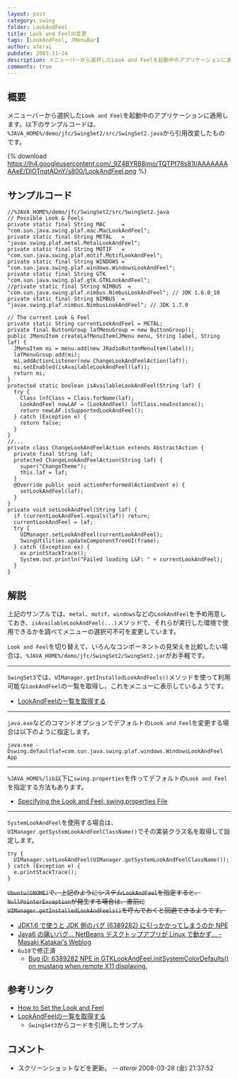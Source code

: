 ```yaml
---
layout: post
category: swing
folder: LookAndFeel
title: Look and Feelの変更
tags: [LookAndFeel, JMenuBar]
author: aterai
pubdate: 2003-11-24
description: メニューバーから選択したLook and Feelを起動中のアプリケーションに適用します。
comments: true
---
```

## 概要
メニューバーから選択した`Look and Feel`を起動中のアプリケーションに適用します。以下のサンプルコードは、`%JAVA_HOME%/demo/jfc/SwingSet2/src/SwingSet2.java`から引用改変したものです。

{% download https://lh4.googleusercontent.com/_9Z4BYR88imo/TQTPf78s81I/AAAAAAAAAeE/DIOTnqtAOnY/s800/LookAndFeel.png %}

## サンプルコード
<pre class="prettyprint"><code>//%JAVA_HOME%/demo/jfc/SwingSet2/src/SwingSet2.java
// Possible Look &amp; Feels
private static final String MAC     = "com.sun.java.swing.plaf.mac.MacLookAndFeel";
private static final String METAL   = "javax.swing.plaf.metal.MetalLookAndFeel";
private static final String MOTIF   = "com.sun.java.swing.plaf.motif.MotifLookAndFeel";
private static final String WINDOWS = "com.sun.java.swing.plaf.windows.WindowsLookAndFeel";
private static final String GTK     = "com.sun.java.swing.plaf.gtk.GTKLookAndFeel";
//private static final String NIMBUS  = "com.sun.java.swing.plaf.nimbus.NimbusLookAndFeel"; // JDK 1.6.0_10
private static final String NIMBUS  = "javax.swing.plaf.nimbus.NimbusLookAndFeel"; // JDK 1.7.0

// The current Look &amp; Feel
private static String currentLookAndFeel = METAL;
private final ButtonGroup lafMenuGroup = new ButtonGroup();
public JMenuItem createLafMenuItem(JMenu menu, String label, String laf) {
  JMenuItem mi = menu.add(new JRadioButtonMenuItem(label));
  lafMenuGroup.add(mi);
  mi.addActionListener(new ChangeLookAndFeelAction(laf));
  mi.setEnabled(isAvailableLookAndFeel(laf));
  return mi;
}
protected static boolean isAvailableLookAndFeel(String laf) {
  try {
    Class lnfClass = Class.forName(laf);
    LookAndFeel newLAF = (LookAndFeel) lnfClass.newInstance();
    return newLAF.isSupportedLookAndFeel();
  } catch (Exception e) {
    return false;
  }
}
//...
private class ChangeLookAndFeelAction extends AbstractAction {
  private final String laf;
  protected ChangeLookAndFeelAction(String laf) {
    super("ChangeTheme");
    this.laf = laf;
  }
  @Override public void actionPerformed(ActionEvent e) {
    setLookAndFeel(laf);
  }
}
private void setLookAndFeel(String laf) {
  if (currentLookAndFeel.equals(laf)) return;
  currentLookAndFeel = laf;
  try {
    UIManager.setLookAndFeel(currentLookAndFeel);
    SwingUtilities.updateComponentTreeUI(frame);
  } catch (Exception ex) {
    ex.printStackTrace();
    System.out.println("Failed loading L&amp;F: " + currentLookAndFeel);
  }
}
</code></pre>

## 解説
上記のサンプルでは、`metal`、`motif`、`windows`などの`LookAndFeel`を予め用意しておき、`isAvailableLookAndFeel(...)`メソッドで、それらが実行した環境で使用できるかを調べてメニューの選択可不可を変更しています。

`Look and Feel`を切り替えて、いろんなコンポーネントの見栄えを比較したい場合は、`%JAVA_HOME%/demo/jfc/SwingSet2/SwingSet2.jar`がお手軽です。

- - - -
`SwingSet3`では、`UIManager.getInstalledLookAndFeels()`メソッドを使って利用可能な`LookAndFeel`の一覧を取得し、これをメニューに表示しているようです。

- [LookAndFeelの一覧を取得する](http://ateraimemo.com/Swing/InstalledLookAndFeels.html)

<!-- dummy comment line for breaking list -->

- - - -
`java.exe`などのコマンドオプションでデフォルトの`Look and Feel`を変更する場合は以下のように指定します。

	java.exe -Dswing.defaultlaf=com.sun.java.swing.plaf.windows.WindowsLookAndFeel App

- - - -
`%JAVA_HOME%/lib`以下に`swing.properties`を作ってデフォルトの`Look and Feel`を指定する方法もあります。

- [Specifying the Look and Feel: swing.properties File](http://docs.oracle.com/javase/tutorial/uiswing/lookandfeel/plaf.html#properties)

<!-- dummy comment line for breaking list -->

- - - -
`SystemLookAndFeel`を使用する場合は、`UIManager.getSystemLookAndFeelClassName()`でその実装クラス名を取得して設定します。

<pre class="prettyprint"><code>try {
  UIManager.setLookAndFeel(UIManager.getSystemLookAndFeelClassName());
} catch (Exception e) {
  e.printStackTrace();
}
</code></pre>

~~`Ubuntu(GNOME)`で、上記のようにシステム`LookAndFeel`を指定すると、`NullPointerException`が発生する場合は、直前に`UIManager.getInstalledLookAndFeels()`を呼んでおくと回避できるようです。~~

- [JDK1.6 で使うと JDK 側のバグ (6389282) に引っかかってしまうのか NPE](http://blogs.sun.com/katakai/entry/omegat_in_mdi_mode)
- [Java6 の痛いバグ… NetBeans デスクトップアプリが Linux で動かず… - Masaki Katakai's Weblog](http://blogs.sun.com/katakai/entry/bad_issue_for_swing_gtk)
- `6u10`で修正済
    - [Bug ID: 6389282 NPE in GTKLookAndFeel.initSystemColorDefaults() on mustang when remote X11 displaying.](http://bugs.java.com/bugdatabase/view_bug.do?bug_id=6389282)

<!-- dummy comment line for breaking list -->

## 参考リンク
- [How to Set the Look and Feel](http://docs.oracle.com/javase/tutorial/uiswing/lookandfeel/plaf.html)
- [LookAndFeelの一覧を取得する](http://ateraimemo.com/Swing/InstalledLookAndFeels.html)
    - `SwingSet3`からコードを引用したサンプル

<!-- dummy comment line for breaking list -->

## コメント
- スクリーンショットなどを更新。 -- *aterai* 2008-03-28 (金) 21:37:52

<!-- dummy comment line for breaking list -->
